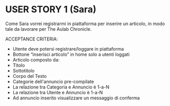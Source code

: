 # USER STORY 1 (Sara)

Come Sara vorrei registrarmi in piattaforma per inserire un articolo, in modo tale da lavorare per The Aulab Chronicle.

ACCEPTANCE CRITERIA:
- Utente deve potersi registrare/loggare in piattaforma
- Bottone “inserisci articolo” in home solo a utenti loggati
- Articolo composto da:
- Titolo
- Sottotitolo
- Corpo del Testo
- Categorie dell'annuncio pre-compilate
- La relazione tra Categoria e Annuncio è 1-a-N
- La relazione tra Utente e Annuncio è 1-a-N
- Ad annuncio inserito visualizzare un messaggio di conferma